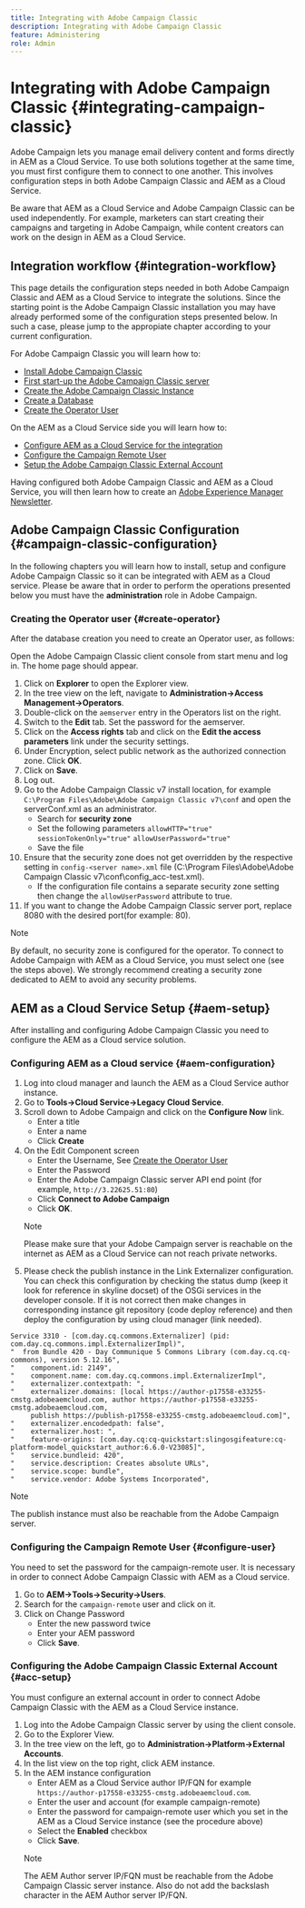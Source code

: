 ```yaml
---
title: Integrating with Adobe Campaign Classic
description: Integrating with Adobe Campaign Classic 
feature: Administering
role: Admin
---
```


# Integrating with Adobe Campaign Classic {#integrating-campaign-classic}

Adobe Campaign lets you manage email delivery content and forms directly in AEM as a Cloud Service. To use both solutions together at the same time, you must first configure them to connect to one another. This involves configuration steps in both Adobe Campaign Classic and AEM as a Cloud Service.

Be aware that AEM as a Cloud Service and Adobe Campaign Classic can be used independently. For example, marketers can start creating their campaigns and targeting in Adobe Campaign, while content creators can work on the design in AEM as a Cloud Service.

## Integration workflow {#integration-workflow}

This page details the configuration steps needed in both Adobe Campaign Classic and AEM as a Cloud Service to integrate the solutions.
Since the starting point is the Adobe Campaign Classic installation you may have already performed some of the configuration steps presented below. In such a case, please jump to the appropiate chapter according to your current configuration.

For Adobe Campaign Classic you will learn how to:

* [Install Adobe Campaign Classic](#acc-installation)
* [First start-up the Adobe Campaign Classic server](#first-startup)
* [Create the Adobe Campaign Classic Instance](#instance-creation)
* [Create a Database](#creation-database)
* [Create the Operator User](#create-operator)

On the AEM as a Cloud Service side you will learn how to:

* [Configure AEM as a Cloud Service for the integration](#aem-configuration)
* [Configure the Campaign Remote User](#configure-user)
* [Setup the Adobe Campaign Classic External Account](#acc-setup)

Having configured both Adobe Campaign Classic and AEM as a Cloud Service, you will then learn how to create an [Adobe Experience Manager Newsletter](#creating-newsletter).

## Adobe Campaign Classic Configuration {#campaign-classic-configuration}

In the following chapters you will learn how to install, setup and configure Adobe Campaign Classic so it can be integrated with AEM as a Cloud service. Please be aware that in order to perform the operations presented below you must have the **administration** role in Adobe Campaign.

<!---### Prerequisites {#prerequisites-campaign-classic}

(remove also) To install and configure Adobe campaign classic you need the following:

1. Install java 7 or later.
1. Install Postgres.
1. Install PgAdmin.

### Installing Adobe Campaign Classic {#acc-installation}

(we need to take it out look for reference) If you do not have Adobe Campaign Classic installed follow these steps:

1. Download the Adobe Campaign Classic installation from the Adobe software distribution portal as per your [platform](https://experience.adobe.com/#/downloads/content/software-distribution/en/campaign.html)
1. Locate the setup.exe file in the extracted folder.
1. Run setup.exe as an administrator (right-click and run as administrator) and click **Next**.
1. Select the installation type as **Application server** and click **Next**.
>[!NOTE]
>Be aware that there are several installation types available depending on your requirements:
>**Installation of an application server** : Install the Adobe Campaign application server and the client console.
>**Minimal installation (Network)**: Installation of the client's machine from the network.
>**Installation of a client**: Installation of the required components for the Adobe Campaign client.
>**Custom installation**: The customer chooses the elements that will be installed.
1. Select the installation directory and click **Next**.
1. Click **Finish**.

Once the installation is complete, a message window will appear. Click the **Finish** button.

>[!NOTE]
>
>Once the server installation is complete you can reboot the server to avoid any network issues.

### First start-up of the Adobe Campaign Classic Server {#first-startup}

(skip this) After the installation is complete you can start up the server Adobe Campaign Classic Server. Follow the steps below to ensure a smooth startup:

1. Start command prompt as an administrator
1. Navigate to the Adobe Campaign directory, for example: `C:\Program Files\Adobe\Adobe Campaign Classic v7`
1. Run the following command: `nlserver web`
   * Press Ctrl+C to stop the process, then enter the following command: (unclear/more context)
1. Run the following command to setup the password: `nlserver config -internalpassword`
   * The user name is internal and default password is "empty/blank" (unclear/more context)
1. Enter following command to start the server: `nlserver start web`
   >[!NOTE]
   >
   >If needed, you can enter the following command to stop the server `nlserver stop web`.
1. Open the hosts file as administrator in any text editor.
1. Add an entry for your Adobe Campaign Classic server's name: `127.0.0.1 <server name>.corp.adobe.com`. For example:

```
127.0.0.1   acc-test.corp.adobe.com

```

### Creating the Adobe Campaign Classic Instance {#instance-creation}

(skip) After the server startup, follow these steps to create an Adobe Campaign Classic instance:

1. Open the Adobe Campaign Classic client from the start menu.
1. Click on the Adobe Inc. v6 link.
1. Double click on Adobe Inc. v6 under Connections and add the Adobe Campaign Classic server FQN in the connection URL field. The default port for the Adobe Campaign Classic server is 8080. Click **OK** to save.
1. Login with your credentials. The user name and the password is what you set in the previous steps of the [First start-up of the server](#first-startup) procedure.

### Creating the Database {#creation-database}

(skip) Since this is first time you log in the **Declare a new instance** window is displayed. You will now be able to create a database, as follows:

1. In the Declare a new instance window:
   * Enter the `<server name>` into the Name field (we set acc-test, note that the system will change this to acc_test) (unclear/more context)
   * Enter * into the DNS masks field
   * Choose the language
Once you've clicked ok, you will go back to the login page. Log in again with your credentials.
1. The database creation wizard will appear.
   * Choose PostgreSQL as Engine
   * Enter localhost in field Server
   * Choose Create or recycle a database
   * Click **Next**.
1. Enter the user name and password for the postgresSQL admin account (postgres/postgres) (unclear/more context)
   * Click **Next**.
1. On the database creation screen, enter the following details:
   * Enter a name for the database to be created (for example, campaign)
   * Switch to Create a new user account for this database
   * Specify a database account and password
   * (optional) You can leave everything else as the default
   * Click **Next**.
1. Select the following packages to install:
   * Delivery
   * Marketing campaigns (Campaign)
   * AEM integration
   * Click **Next**.
1. Enter the password on the Creation Steps screen(admin) (unclear/more context) and click **Next**.
1. Click on the **Start** button to start the database creation execution. Click **Close** after progress the bar is full.--->

### Creating the Operator user {#create-operator}

After the database creation you need to create an Operator user, as follows:

Open the Adobe Campaign Classic client console from start menu and log in. The home page should appear.

1. Click on **Explorer** to open the Explorer view.
1. In the tree view on the left, navigate to **Administration->Access Management->Operators**.
1. Double-click on the `aemserver` entry in the Operators list on the right.
1. Switch to the **Edit** tab. Set the password for the aemserver.
1. Click on the **Access rights** tab and click on the **Edit the access parameters** link under the security settings.
1. Under Encryption, select public network as the authorized connection zone. Click **OK**.
1. Click on **Save**.
1. Log out.
1. Go to the Adobe Campaign Classic v7 install location, for example `C:\Program Files\Adobe\Adobe Campaign Classic v7\conf` and open the serverConf.xml as an administrator.
    * Search for **security zone**
    * Set the following parameters `allowHTTP="true"` `sessionTokenOnly="true"` `allowUserPassword="true"`
    * Save the file
1. Ensure that the security zone does not get overridden by the respective setting in `config-<server name>.xml` file (C:\Program Files\Adobe\Adobe Campaign Classic v7\conf\config_acc-test.xml).
    * If the configuration file contains a separate security zone setting then change the `allowUserPassword` attribute to true.
1. If you want to change the Adobe Campaign Classic server port, replace 8080 with the desired port(for example: 80).
>[!NOTE]
>
>By default, no security zone is configured for the operator. To connect to Adobe Campaign with AEM as a Cloud Service, you must select one (see the steps above). We strongly recommend creating a security zone dedicated to AEM to avoid any security problems.

## AEM as a Cloud Service Setup {#aem-setup}

After installing and configuring Adobe Campaign Classic you need to configure the AEM as a Cloud service solution.

### Configuring AEM as a Cloud service {#aem-configuration}

1. Log into cloud manager and launch the AEM as a Cloud Service author instance.
1. Go to **Tools→Cloud Service→Legacy Cloud Service**.
1. Scroll down to Adobe Campaign and click on the **Configure Now** link.
    * Enter a title
    * Enter a name
    * Click **Create**
1. On the Edit Component screen
    * Enter the Username, See [Create the Operator User](#create-operator)
    * Enter the Password
    * Enter the Adobe Campaign Classic server API end point (for example, `http://3.22625.51:80`)
    * Click **Connect to Adobe Campaign**
    * Click **OK**.
    >[!NOTE]
    >
    >Please make sure that your Adobe Campaign server is reachable on the internet as AEM as a Cloud Service can not reach private networks.
1. Please check the publish instance in the Link Externalizer configuration.
You can check this configuration by checking the status dump (keep it look for reference in skyline docset) of the OSGi services in the developer console.
If it is not correct then make changes in corresponding instance git repository (code deploy reference) and then deploy the configuration by using cloud manager (link needed).

```
Service 3310 - [com.day.cq.commons.Externalizer] (pid: com.day.cq.commons.impl.ExternalizerImpl)",
"  from Bundle 420 - Day Communique 5 Commons Library (com.day.cq.cq-commons), version 5.12.16",
"    component.id: 2149",
"    component.name: com.day.cq.commons.impl.ExternalizerImpl",
"    externalizer.contextpath: ",
"    externalizer.domains: [local https://author-p17558-e33255-cmstg.adobeaemcloud.com, author https://author-p17558-e33255-cmstg.adobeaemcloud.com,
     publish https://publish-p17558-e33255-cmstg.adobeaemcloud.com]",
"    externalizer.encodedpath: false",
"    externalizer.host: ",
"    feature-origins: [com.day.cq:cq-quickstart:slingosgifeature:cq-platform-model_quickstart_author:6.6.0-V23085]",
"    service.bundleid: 420",
"    service.description: Creates absolute URLs",
"    service.scope: bundle",
"    service.vendor: Adobe Systems Incorporated",

```

>[!NOTE]
>
>The publish instance must also be reachable from the Adobe Campaign server.

### Configuring the Campaign Remote User {#configure-user}

You need to set the password for the campaign-remote user. It is necessary in order to connect Adobe Campaign Classic with AEM as a Cloud service.

1. Go to **AEM→Tools→Security→Users**.
1. Search for the `campaign-remote` user and click on it.
1. Click on Change Password
    * Enter the new password twice
    * Enter your AEM password
    * Click **Save**.

### Configuring the Adobe Campaign Classic External Account {#acc-setup}

You must configure an external account in order to connect Adobe Campaign Classic with the AEM as a Cloud Service instance.

1. Log into the Adobe Campaign Classic server by using the client console.
1. Go to the Explorer View.
1. In the tree view on the left, go to **Administration→Platform→External Accounts**.
1. In the list view on the top right, click AEM instance.
1. In the AEM instance configuration
    * Enter AEM as a Cloud Service author IP/FQN for example `https://author-p17558-e33255-cmstg.adobeaemcloud.com`.
    * Enter the user and account (for example campaign-remote)
    * Enter the password for campaign-remote user which you set in the AEM as a Cloud Service instance (see the procedure above)
    * Select the **Enabled** checkbox
    * Click **Save**.
    >[!NOTE]
    >
    >The AEM Author server IP/FQN must be reachable from the Adobe Campaign Classic server instance. Also do not add the backslash character in the AEM Author server IP/FQN.
